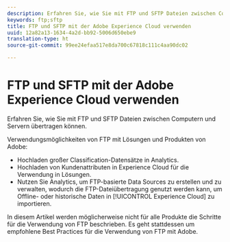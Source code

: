 ```yaml
---
description: Erfahren Sie, wie Sie mit FTP und SFTP Dateien zwischen Computern und Servern übertragen können.
keywords: ftp;sftp
title: FTP und SFTP mit der Adobe Experience Cloud verwenden
uuid: 12a82a13-1634-4a2d-bb92-5006d650ebe9
translation-type: ht
source-git-commit: 99ee24efaa517e8da700c67818c111c4aa90dc02

---
```



# FTP und SFTP mit der Adobe Experience Cloud verwenden

Erfahren Sie, wie Sie mit FTP und SFTP Dateien zwischen Computern und Servern übertragen können.

Verwendungsmöglichkeiten von FTP mit Lösungen und Produkten von Adobe:

* Hochladen großer Classification-Datensätze in Analytics.
* Hochladen von Kundenattributen in Experience Cloud für die Verwendung in Lösungen.
* Nutzen Sie Analytics, um FTP-basierte Data Sources zu erstellen und zu verwalten, wodurch die FTP-Dateiübertragung genutzt werden kann, um Offline- oder historische Daten in [!UICONTROL Experience Cloud] zu importieren.

In diesem Artikel werden möglicherweise nicht für alle Produkte die Schritte für die Verwendung von FTP beschrieben. Es geht stattdessen um empfohlene Best Practices für die Verwendung von FTP mit Adobe.
